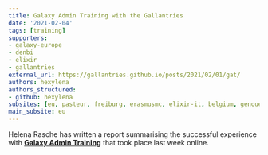 ```yaml
---
title: Galaxy Admin Training with the Gallantries
date: '2021-02-04'
tags: [training]
supporters:
- galaxy-europe
- denbi
- elixir
- gallantries
external_url: https://gallantries.github.io/posts/2021/02/01/gat/
authors: hexylena
authors_structured:
- github: hexylena
subsites: [eu, pasteur, freiburg, erasmusmc, elixir-it, belgium, genouest]
main_subsite: eu
---
```


Helena Rasche has written a report summarising the successful experience with [__Galaxy Admin Training__](https://galaxyproject.org/events/2021-01-admin-training/) that took place last week online.

